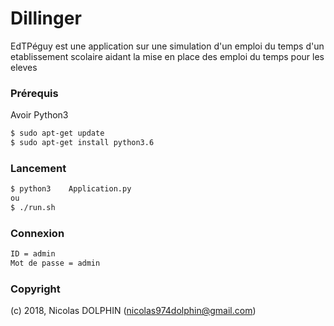 # Dillinger

EdTPéguy est une application sur une simulation d'un emploi du temps d'un etablissement scolaire aidant la mise en place des emploi du temps pour les eleves


### Prérequis

Avoir Python3
```sh
$ sudo apt-get update
$ sudo apt-get install python3.6
```

### Lancement

```sh
$ python3 	 Application.py
ou
$ ./run.sh
```

### Connexion

```sh
ID = admin
Mot de passe = admin
```



### Copyright

(c) 2018, Nicolas DOLPHIN  (nicolas974dolphin@gmail.com)

